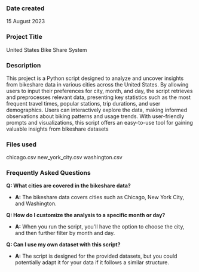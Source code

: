 

### Date created
15 August 2023

### Project Title
United States Bike Share System 

### Description
This project is a Python script designed to analyze and uncover insights from bikeshare data in various cities across the United States. By allowing users to input their preferences for city, month, and day, the script retrieves and preprocesses relevant data, presenting key statistics such as the most frequent travel times, popular stations, trip durations, and user demographics. Users can interactively explore the data, making informed observations about biking patterns and usage trends. With user-friendly prompts and visualizations, this script offers an easy-to-use tool for gaining valuable insights from bikeshare datasets

### Files used
chicago.csv
new_york_city.csv
washington.csv

### Frequently Asked Questions

**Q: What cities are covered in the bikeshare data?**
- **A:** The bikeshare data covers cities such as Chicago, New York City, and Washington.

**Q: How do I customize the analysis to a specific month or day?**
- **A:** When you run the script, you'll have the option to choose the city, and then further filter by month and day.

**Q: Can I use my own dataset with this script?**
- **A:** The script is designed for the provided datasets, but you could potentially adapt it for your data if it follows a similar structure.

